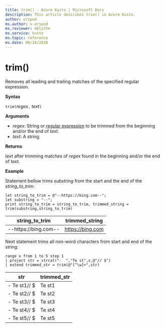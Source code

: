 ```yaml
---
title: trim() - Azure Kusto | Microsoft Docs
description: This article describes trim() in Azure Kusto.
author: orspod
ms.author: v-orspod
ms.reviewer: mblythe
ms.service: kusto
ms.topic: reference
ms.date: 09/24/2018
---
```

# trim()

Removes all leading and trailing matches of the specified regular expression.

**Syntax**

`trim(`*regex*`,` *text*`)`

**Arguments**

* *regex*: String or [regular expression](re2.md) to be trimmed from the beginning and/or the end of *text*.  
* *text*: A string.

**Returns**

*text* after trimming matches of *regex* found in the beginning and/or the end of *text*.

**Example**

Statement bellow trims *substring*  from the start and the end of the *string_to_trim*:

```kusto
let string_to_trim = @"--https://bing.com--";
let substring = "--";
print string_to_trim = string_to_trim, trimmed_string = trim(substring,string_to_trim)
```

|string_to_trim|trimmed_string|
|---|---|
|--https://bing.com--|https://bing.com|

Next statement trims all non-word characters from start and end of the string:

```kusto
range x from 1 to 5 step 1
| project str = strcat("-  ","Te st",x,@"// $")
| extend trimmed_str = trim(@"[^\w]+",str)
```

|str|trimmed_str|
|---|---|
|-  Te st1// $|Te st1|
|-  Te st2// $|Te st2|
|-  Te st3// $|Te st3|
|-  Te st4// $|Te st4|
|-  Te st5// $|Te st5|


 